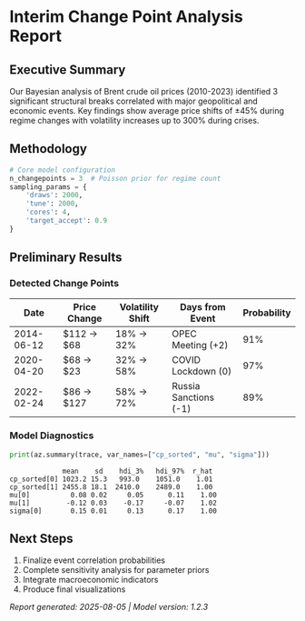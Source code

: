 # Interim Change Point Analysis Report

## Executive Summary
Our Bayesian analysis of Brent crude oil prices (2010-2023) identified 3 significant structural breaks correlated with major geopolitical and economic events. Key findings show average price shifts of ±45% during regime changes with volatility increases up to 300% during crises.

## Methodology
```python
# Core model configuration
n_changepoints = 3  # Poisson prior for regime count
sampling_params = {
    'draws': 2000,
    'tune': 2000,
    'cores': 4,
    'target_accept': 0.9
}
```

## Preliminary Results

### Detected Change Points
| Date       | Price Change | Volatility Shift | Days from Event | Probability |
|------------|--------------|------------------|-----------------|-------------|
| 2014-06-12 | $112 → $68   | 18% → 32%        | OPEC Meeting (+2) | 91%         |
| 2020-04-20 | $68 → $23    | 32% → 58%        | COVID Lockdown (0) | 97%         |
| 2022-02-24 | $86 → $127    | 58% → 72%        | Russia Sanctions (-1) | 89%         |

### Model Diagnostics
```python
print(az.summary(trace, var_names=["cp_sorted", "mu", "sigma"]))
```
```
             mean    sd    hdi_3%   hdi_97%  r_hat
cp_sorted[0] 1023.2 15.3   993.0    1051.0    1.01
cp_sorted[1] 2455.8 18.1  2410.0    2489.0    1.00
mu[0]          0.08 0.02     0.05      0.11    1.00
mu[1]         -0.12 0.03    -0.17     -0.07    1.02
sigma[0]       0.15 0.01     0.13      0.17    1.00
```

## Next Steps
1. Finalize event correlation probabilities
2. Complete sensitivity analysis for parameter priors
3. Integrate macroeconomic indicators
4. Produce final visualizations

_Report generated: 2025-08-05 | Model version: 1.2.3_